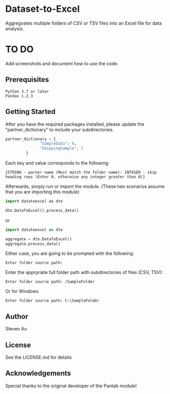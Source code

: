 # Dataset-to-Excel
Aggregvates multiple folders of CSV or TSV files into an Excel file for data analysis.

# TO DO
Add screenshots and document how to use the code.  

## Prerequisites
```
Python 3.7 or later
Pandas 1.2.3
```

## Getting Started

After you have the required packages installed, please update the "partner_dictionary" to include your subdirectories.
```python
partner_dictionary = {
               "SampleData": 0,
               "SkippingSample", 2
         }
```
Each key and value corresponds to the following:  
```
{STRING - parner name (Must match the folder name): INTEGER - skip heading rows (Enter 0, otherwise any integer greater than 0)}
```

Afterwards, simply run or import the module. (These two scenarios assume that you are importing this module)
```python
import datatoexcel as dte

dte.DataToExcel().process_data()
```  
or  
```python
import datatoexcel as dte

aggregate = dte.DataToExcel()
aggregate.process_data()
```
Either case, you are going to be prompted with the following:
```
Enter folder source path: 
```
Enter the apprpriate full folder path with subdirectories of files (CSV, TSV):
```Mac
Enter folder source path: /SampleFolder
```
Or for Windows
```Windows
Enter folder source path: C:\SampleFolder
```

## Author
Steven Au

## License
See the LICENSE.md for details

## Acknowledgements
Special thanks to the original developer of the Pantab module!
